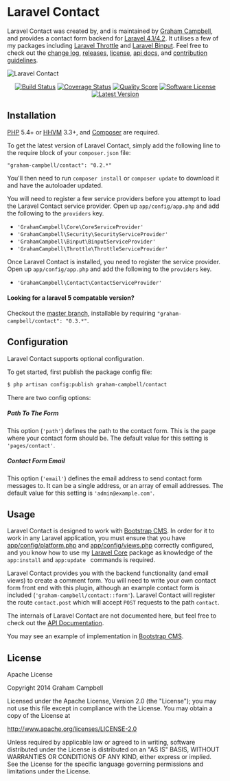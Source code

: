 Laravel Contact
===============

Laravel Contact was created by, and is maintained by [Graham Campbell](https://github.com/GrahamCampbell), and provides a contact form backend for [Laravel 4.1/4.2](http://laravel.com). It utilises a few of my packages including [Laravel Throttle](https://github.com/GrahamCampbell/Laravel-Throttle) and [Laravel Binput](https://github.com/GrahamCampbell/Laravel-Binput). Feel free to check out the [change log](CHANGELOG.md), [releases](https://github.com/GrahamCampbell/Laravel-Contact/releases), [license](LICENSE.md), [api docs](http://docs.grahamjcampbell.co.uk), and [contribution guidelines](CONTRIBUTING.md).

![Laravel Contact](https://cloud.githubusercontent.com/assets/2829600/4432322/c18f8d40-468c-11e4-97f8-8f0e7935a40a.PNG)

<p align="center">
<a href="https://travis-ci.org/GrahamCampbell/Laravel-Contact"><img src="https://img.shields.io/travis/GrahamCampbell/Laravel-Contact/master.svg?style=flat-square" alt="Build Status"></img></a>
<a href="https://scrutinizer-ci.com/g/GrahamCampbell/Laravel-Contact/code-structure"><img src="https://img.shields.io/scrutinizer/coverage/g/GrahamCampbell/Laravel-Contact.svg?style=flat-square" alt="Coverage Status"></img></a>
<a href="https://scrutinizer-ci.com/g/GrahamCampbell/Laravel-Contact"><img src="https://img.shields.io/scrutinizer/g/GrahamCampbell/Laravel-Contact.svg?style=flat-square" alt="Quality Score"></img></a>
<a href="LICENSE.md"><img src="https://img.shields.io/badge/license-Apache%202.0-brightgreen.svg?style=flat-square" alt="Software License"></img></a>
<a href="https://github.com/GrahamCampbell/Laravel-Contact/releases"><img src="https://img.shields.io/github/release/GrahamCampbell/Laravel-Contact.svg?style=flat-square" alt="Latest Version"></img></a>
</p>


## Installation

[PHP](https://php.net) 5.4+ or [HHVM](http://hhvm.com) 3.3+, and [Composer](https://getcomposer.org) are required.

To get the latest version of Laravel Contact, simply add the following line to the require block of your `composer.json` file:

```
"graham-campbell/contact": "0.2.*"
```

You'll then need to run `composer install` or `composer update` to download it and have the autoloader updated.

You will need to register a few service providers before you attempt to load the Laravel Contact service provider. Open up `app/config/app.php` and add the following to the `providers` key.

* `'GrahamCampbell\Core\CoreServiceProvider'`
* `'GrahamCampbell\Security\SecurityServiceProvider'`
* `'GrahamCampbell\Binput\BinputServiceProvider'`
* `'GrahamCampbell\Throttle\ThrottleServiceProvider'`

Once Laravel Contact is installed, you need to register the service provider. Open up `app/config/app.php` and add the following to the `providers` key.

* `'GrahamCampbell\Contact\ContactServiceProvider'`

#### Looking for a laravel 5 compatable version?

Checkout the [master branch](https://github.com/GrahamCampbell/Laravel-Contact/tree/master), installable by requiring `"graham-campbell/contact": "0.3.*"`.


## Configuration

Laravel Contact supports optional configuration.

To get started, first publish the package config file:

```bash
$ php artisan config:publish graham-campbell/contact
```

There are two config options:

##### Path To The Form

This option (`'path'`) defines the path to the contact form. This is the page where your contact form should be. The default value for this setting is `'pages/contact'`.

##### Contact Form Email

This option (`'email'`) defines the email address to send contact form messages to. It can be a single address, or an array of email addresses. The default value for this setting is `'admin@example.com'`.


## Usage

Laravel Contact is designed to work with [Bootstrap CMS](https://github.com/GrahamCampbell/Bootstrap-CMS). In order for it to work in any Laravel application, you must ensure that you have [app/config/platform.php](https://github.com/GrahamCampbell/Laravel-Platform/blob/master/app/config/platform.php) and [app/config/views.php](https://github.com/GrahamCampbell/Laravel-Platform/blob/master/app/config/views.php) correctly configured, and you know how to use my [Laravel Core](https://github.com/GrahamCampbell/Laravel-Core) package as knowledge of the `app:install` and `app:update ` commands is required.

Laravel Contact provides you with the backend functionality (and email views) to create a comment form. You will need to write your own contact form front end with this plugin, although an example contact form is included (`'graham-campbell/contact::form'`). Laravel Contact will register the route `contact.post` which will accept `POST` requests to the path `contact`.

The internals of Laravel Contact are not documented here, but feel free to check out the [API Documentation](http://docs.grahamjcampbell.co.uk).

You may see an example of implementation in [Bootstrap CMS](https://github.com/GrahamCampbell/Bootstrap-CMS).


## License

Apache License

Copyright 2014 Graham Campbell

Licensed under the Apache License, Version 2.0 (the "License");
you may not use this file except in compliance with the License.
You may obtain a copy of the License at

 http://www.apache.org/licenses/LICENSE-2.0

Unless required by applicable law or agreed to in writing, software
distributed under the License is distributed on an "AS IS" BASIS,
WITHOUT WARRANTIES OR CONDITIONS OF ANY KIND, either express or implied.
See the License for the specific language governing permissions and
limitations under the License.
